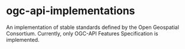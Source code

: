 # ogc-api-implementations
An implementation of stable standards defined by the Open Geospatial Consortium. Currently, only OGC-API Features Specification is implemented.
